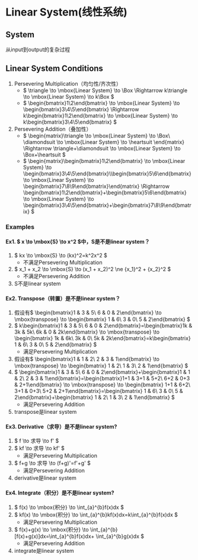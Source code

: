 # Linear System(线性系统)

## System

从input到output的复杂过程

## Linear System Conditions

1. Persevering Multiplication（均匀性/齐次性）
    * $ \triangle \to \mbox{Linear System} \to \Box \Rightarrow  k\triangle \to \mbox{Linear System} \to k\Box $
    * $ \begin{bmatrix}1\\2\end{bmatrix} \to \mbox{Linear System} \to \begin{bmatrix}3\\4\\5\end{bmatrix} \Rightarrow  k\begin{bmatrix}1\\2\end{bmatrix} \to \mbox{Linear System} \to k\begin{bmatrix}3\\4\\5\end{bmatrix} $
2. Persevering Addition（叠加性）
    * $ \begin{matrix}\triangle \to \mbox{Linear System} \to \Box\\ \diamondsuit \to \mbox{Linear System} \to \heartsuit \end{matrix}  \Rightarrow  \triangle+\diamondsuit \to \mbox{Linear System} \to \Box+\heartsuit $
    * $ \begin{matrix}\begin{bmatrix}1\\2\end{bmatrix} \to \mbox{Linear System} \to \begin{bmatrix}3\\4\\5\end{bmatrix}\\\begin{bmatrix}5\\6\end{bmatrix} \to \mbox{Linear System} \to \begin{bmatrix}7\\8\\9\end{bmatrix}\end{matrix} \Rightarrow  \begin{bmatrix}1\\2\end{bmatrix}+\begin{bmatrix}5\\6\end{bmatrix} \to \mbox{Linear System} \to \begin{bmatrix}3\\4\\5\end{bmatrix}+\begin{bmatrix}7\\8\\9\end{bmatrix} $

### Examples

#### Ex1. $ x \to \mbox{S} \to x^2 $中，S是不是linear system？
1. $ kx \to \mbox{S} \to (kx)^2=k^2x^2 $
    * 不满足Persevering Multiplication
2. $ x_1 + x_2 \to \mbox{S} \to (x_1 + x_2)^2 \ne {x_1}^2 + {x_2}^2 $
    * 不满足Persevering Addition
3. S不是linear system


#### Ex2. Transpose（转置）是不是linear system？
1. 假设有$ \begin{bmatrix}1 & 3 & 5\\ 6 & 0 & 2\end{bmatrix} \to \mbox{transpose} \to \begin{bmatrix} 1 & 6\\ 3 & 0\\ 5 & 2\end{bmatrix} $
2. $ k\begin{bmatrix}1 & 3 & 5\\ 6 & 0 & 2\end{bmatrix}=\begin{bmatrix}1k & 3k & 5k\\ 6k & 0 & 2k\end{bmatrix} \to \mbox{transpose} \to \begin{bmatrix} 1k & 6k\\ 3k & 0\\ 5k & 2k\end{bmatrix}=k\begin{bmatrix} 1 & 6\\ 3 & 0\\ 5 & 2\end{bmatrix} $
    * 满足Persevering Multiplication
3. 假设有$ \begin{bmatrix}1 & 1 & 2\\ 2 & 3 & 1\end{bmatrix} \to \mbox{transpose} \to \begin{bmatrix} 1 & 2\\ 1 & 3\\ 2 & 1\end{bmatrix} $
4. $ \begin{bmatrix}1 & 3 & 5\\ 6 & 0 & 2\end{bmatrix}+\begin{bmatrix}1 & 1 & 2\\ 2 & 3 & 1\end{bmatrix}=\begin{bmatrix}1+1 & 3+1 & 5+2\\ 6+2 & 0+3 & 2+1\end{bmatrix} \to \mbox{transpose} \to \begin{bmatrix} 1+1 & 6+2\\ 3+1 & 0+3\\ 5+2 & 2+1\end{bmatrix}=\begin{bmatrix} 1 & 6\\ 3 & 0\\ 5 & 2\end{bmatrix}+\begin{bmatrix} 1 & 2\\ 1 & 3\\ 2 & 1\end{bmatrix} $
    * 满足Persevering Addition
5. transpose是linear system


#### Ex3. Derivative（求导）是不是linear system?
1. $ f \to 求导 \to f' $
2. $ kf \to 求导 \to kf' $
    * 满足Persevering Multiplication
3. $ f+g \to 求导 \to (f+g)'=f'+g' $
    * 满足Persevering Addition
4. derivative是linear system


#### Ex4. Integrate（积分）是不是linear system?
1. $ f(x) \to \mbox{积分} \to \int_{a}^{b}f(x)dx $
2. $ kf(x) \to \mbox{积分} \to \int_{a}^{b}kf(x)dx=k\int_{a}^{b}f(x)dx $
    * 满足Persevering Multiplication
3. $ f(x)+g(x) \to \mbox{积分} \to \int_{a}^{b}[f(x)+g(x)]dx=\int_{a}^{b}f(x)dx+ \int_{a}^{b}g(x)dx $
    * 满足Persevering Addition
4. integrate是linear system
